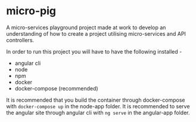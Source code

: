 # micro-pig

A micro-services playground project made at work to develop an understanding of how to create a project utilising micro-services and API controllers.

In order to run this project you will have to have the following installed -

- angular cli
- node
- npm
- docker
- docker-compose (recommended)

It is recommended that you build the container through docker-compose with `docker-compose up` in the node-app folder.
It is recommended to serve the angular site through angular cli with `ng serve` in the angular-app folder.
